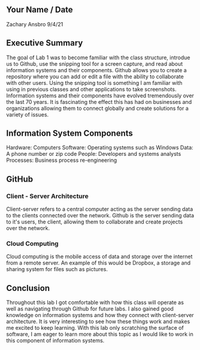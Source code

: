 ## Your Name / Date
Zachary Ansbro 9/4/21
## Executive Summary
The goal of Lab 1 was to become familiar with the class structure, introdue us to Github, use the snipping tool for a screen capture, and read about information systems and their components. Github allows you to create a repository where you can add or edit a file with the ability to collaborate with other users. Using the snipping tool is something I am familiar with using in previous classes and other applications to take screenshots. Information systems and their components have evolved tremendously over the last 70 years. It is fascinating the effect this has had on businesses and organizations allowing them to connect globally and create solutions for a variety of issues. 

## Information System Components
Hardware: Computers 
Software: Operating systems such as Windows
Data: A phone number or zip code
People: Developers and systems analysts
Processes: Business process re-engineering

## GitHub
### Client - Server Architecture
Client-server refers to a central computer acting as the server sending data to the clients connected over the network. Github is the server sending data to it's users, the client, allowing them to collaborate and create projects over the network. 
### Cloud Computing
Cloud computing is the mobile access of data and storage over the internet from a remote server. An example of this would be Dropbox, a storage and sharing system for files such as pictures. 
## Conclusion
Throughout this lab I got comfortable with how this class will operate as well as navigating through Github for future labs. I also gained good knowledge on information systems and how they connect with client-server architecture. It is very interesting to see how these things work and makes me excited to keep learning. With this lab only scratching the surface of software, I am eager to learn more about this topic as I would like to work in this component of information systems. 


